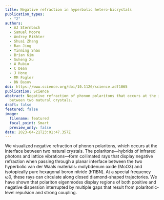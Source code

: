 ```yaml
---
title: Negative refraction in hyperbolic hetero-bicrystals
publication_types:
  - "2"
authors:
  - AJ Sternbach
  - Samuel Moore
  - Andrey Rikhter
  - Shuai Zhang
  - Ran Jing
  - Yinming Shao
  - Brian Kim
  - Suheng Xu
  - A Rubio
  - C Dean
  - J Hone
  - MM Fogler
  - DN Basov
doi: https://www.science.org/doi/10.1126/science.adf1065
publication: Science
abstract: Negative refraction of phonon polaritons that occurs at the interface
  between two natural crystals.
draft: false
featured: false
image:
  filename: featured
  focal_point: Smart
  preview_only: false
date: 2023-04-21T23:01:47.357Z
---
```

We visualized negative refraction of phonon polaritons, which occurs at the interface between two natural crystals. The polaritons—hybrids of infrared photons and lattice vibrations—form collimated rays that display negative refraction when passing through a planar interface between the two hyperbolic van der Waals materials: molybdenum oxide (MoO3) and isotopically pure hexagonal boron nitride (h11BN). At a special frequency ω0, these rays can circulate along closed diamond-shaped trajectories. We have shown that polariton eigenmodes display regions of both positive and negative dispersion interrupted by multiple gaps that result from polaritonic-level repulsion and strong coupling.